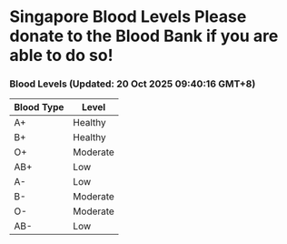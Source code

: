 Singapore Blood Levels
 Please donate to the Blood Bank if you are able to do so!
================================================================================================================================

### Blood Levels (Updated: 20 Oct 2025 09:40:16 GMT+8)
| Blood Type | Level     |
|------------|-----------|
| A+     | Healthy |
| B+     | Healthy |
| O+     | Moderate |
| AB+     | Low |
| A-     | Low |
| B-     | Moderate |
| O-     | Moderate |
| AB-     | Low |
